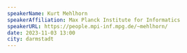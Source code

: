 ```yaml
---
speakerName: Kurt Mehlhorn
speakerAffiliation: Max Planck Institute for Informatics
speakerURL: https://people.mpi-inf.mpg.de/~mehlhorn/
date: 2023-11-03 13:00
city: darmstadt
---
```

